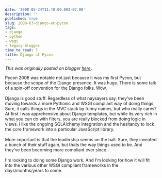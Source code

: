```yaml
---
date: '2008-03-24T11:48:00.003-07:00'
description: ''
published: true
slug: 2008-03-django-at-pycon
tags:
- django
- python
- wsgi
- legacy-blogger
time_to_read: 5
title: Django at Pycon
---
```


*This was originally posted on blogger [here](https://pydanny.blogspot.com/2008/03/django-at-pycon.html)*.

Pycon 2008 was notable not just because it was my first Pycon, but because the scope of the Django presence.  It was huge.  There is some talk of a spin-off convention for the Django folks.  Wow.<br /><br />Django is good stuff.  Regardless of what naysayers say, they've been moving towards a more Pythonic and WSGI compliant way of doing things.  Sure, it calls things in the MVC stack by funny names, but who really cares?  At first I was apprehensive about Django templates, but while its very rich in what you can do with filters, you are really blocked from doing logic in views.  I like the ongoing SQLAlchemy integration and the hesitancy to lock the core framework into a particular JavaScript library.<br /><br />More important is that the leadership seems on the ball.  Sure, they invented a bunch of their stuff again, but thats the way things used to be.  And they've been becoming more compliant ever since.<br /><br />I'm looking to doing some Django work.  And I'm looking for how it will fit into the various other WSGI compliant frameworks in the days/months/years to come.